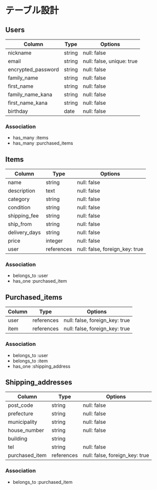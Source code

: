 # テーブル設計

## Users

|Column            |Type  |Options                  |
|------------------|------|-------------------------|
|nickname          |string|null: false              |
|email             |string|null: false, unique: true|
|encrypted_password|string|null: false              |
|family_name       |string|null: false              |
|first_name        |string|null: false              |
|family_name_kana  |string|null: false              |
|first_name_kana   |string|null: false              |
|birthday          |date  |null: false              |

### Association
- has_many :items
- has_many :purchased_items

## Items

|Column       |Type      |Options                       |
|-------------|----------|------------------------------|
|name         |string    |null: false                   |
|description  |text      |null: false                   |
|category     |string    |null: false                   |
|condition    |string    |null: false                   |
|shipping_fee |string    |null: false                   |
|ship_from    |string    |null: false                   |
|delivery_days|string    |null: false                   |
|price        |integer   |null: false                   |
|user         |references|null: false, foreign_key: true|

### Association
- belongs_to :user
- has_one :purchased_item

## Purchased_items

|Column |Type      |Options                       |
|-------|----------|------------------------------|
|user   |references|null: false, foreign_key: true|
|item   |references|null: false, foreign_key: true|

### Association
- belongs_to :user
- belongs_to :item
- has_one :shipping_address

## Shipping_addresses

|Column        |Type      |Options                       |
|--------------|----------|------------------------------|
|post_code     |string    |null: false                   |
|prefecture    |string    |null: false                   |
|municipality  |string    |null: false                   |
|house_number  |string    |null: false                   |
|building      |string    |                              |
|tel           |string    |null: false                   |
|purchased_item|references|null: false, foreign_key: true|

### Association
- belongs_to :purchased_item




